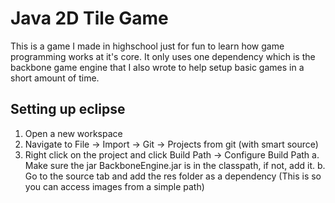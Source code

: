 # Java 2D Tile Game
This is a game I made in highschool just for fun to learn how game programming works at it's core. It only uses one dependency which is the backbone game engine that I also wrote to help setup basic games in a short amount of time. 

## Setting up eclipse
1. Open a new workspace 
2. Navigate to File -> Import -> Git -> Projects from git (with smart source)
3. Right click on the project and click Build Path -> Configure Build Path
	a. Make sure the jar BackboneEngine.jar is in the classpath, if not, add it.
	b. Go to the source tab and add the res folder as a dependency (This is so you can access images from a simple path)
